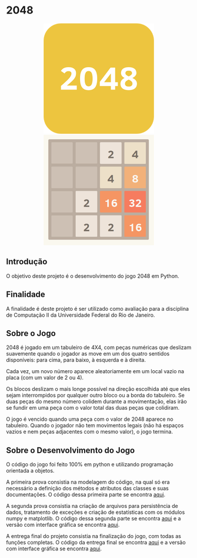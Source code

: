 # 2048

<p align = "center" width = "100%">
    <img alt = "Logo do Jogo 2048" src = "imagens/logo.png" width = "300" height = "300">
    <img alt = "Partida de 2048 em Andamento" src = "imagens/partidaEmAndamento.png" width = "300" height = "300">
</p>

## Introdução

O objetivo deste projeto é o desenvolvimento do jogo 2048 em Python.

## Finalidade

A finalidade é deste projeto é ser utilizado como avaliação para a disciplina de Computação II da Universidade Federal do Rio de Janeiro.

## Sobre o Jogo

2048 é jogado em um tabuleiro de 4X4, com peças numéricas que deslizam suavemente quando o jogador as move em um dos quatro sentidos disponíveis: para cima, para baixo, à esquerda e à direita.

Cada vez, um novo número aparece aleatoriamente em um local vazio na placa (com um valor de 2 ou 4).

Os blocos deslizam o mais longe possível na direção escolhida até que eles sejam interrompidos por qualquer outro bloco ou a borda do tabuleiro. Se duas peças do mesmo número colidem durante a movimentação, elas irão se fundir em uma peça com o valor total das duas peças que colidiram.

O jogo é vencido quando uma peça com o valor de 2048 aparece no tabuleiro. Quando o jogador não tem movimentos legais (não há espaços vazios e nem peças adjacentes com o mesmo valor), o jogo termina.

## Sobre o Desenvolvimento do Jogo

O código do jogo foi feito 100% em python e utilizando programação orientada a objetos.

A primeira prova consistia na modelagem do código, na qual só era necessário a definição dos métodos e atributos das classes e suas documentações. O código dessa primeira parte se encontra [aqui](https://github.com/MarcelJavierre/2048/releases/tag/Prova_1).

A segunda prova consistia na criação de arquivos para persistência de dados, tratamento de exceções e criação de estatísticas com os módulos numpy e matplotlib. O código dessa segunda parte se encontra [aqui](https://github.com/MarcelJavierre/2048/releases/tag/Prova_2) e a versão com interface gráfica se encontra [aqui](https://github.com/MarcelJavierre/2048/releases/tag/Prova_2_tkinter).

A entrega final do projeto consistia na finalização do jogo, com todas as funções completas. O código da entrega final se encontra [aqui](https://github.com/MarcelJavierre/2048/releases/tag/Prova_3) e a versão com interface gráfica se encontra [aqui](https://github.com/MarcelJavierre/2048/releases/tag/Prova_3_tkinter).
